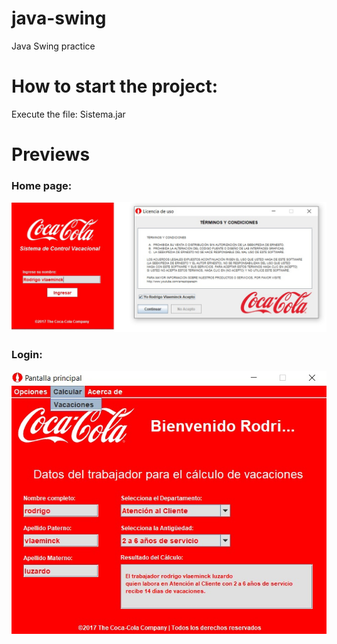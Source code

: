 # java-swing

Java Swing practice

# How to start the project:

Execute the file: Sistema.jar

# Previews

### Home page:

![alt text](./Bienvenida.jpg "Welcome & License")

### Login:
![alt text](./Menu.jpg "Menu")

